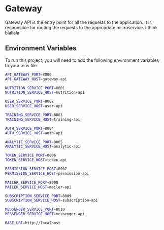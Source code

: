 # Gateway

Gateway API is the entry point for all the requests to the application. It is responsible for routing the requests to the appropriate microservice. i think blallala

## Environment Variables

To run this project, you will need to add the following environment variables to your .env file

```bash
API_GATEWAY_PORT=8000
API_GATEWAY_HOST=gateway-api

NUTRITION_SERVICE_PORT=8001
NUTRITION_SERVICE_HOST=nutrition-api

USER_SERVICE_PORT=8002
USER_SERVICE_HOST=user-api

TRAINING_SERVICE_PORT=8003
TRAINING_SERVICE_HOST=training-api

AUTH_SERVICE_PORT=8004
AUTH_SERVICE_HOST=auth-api

ANALYTIC_SERVICE_PORT=8005
ANALYTIC_SERVICE_HOST=analytic-api

TOKEN_SERVICE_PORT=8006
TOKEN_SERVICE_HOST=token-api

PERMISSION_SERVICE_PORT=8007
PERMISSION_SERVICE_HOST=permission-api

MAILER_SERVICE_PORT=8008
MAILER_SERVICE_HOST=mailer-api

SUBSCRIPTION_SERVICE_PORT=8009
SUBSCRIPTION_SERVICE_HOST=subscription-api

MESSENGER_SERVICE_PORT=8010
MESSENGER_SERVICE_HOST=messenger-api

BASE_URI=http://localhost
```